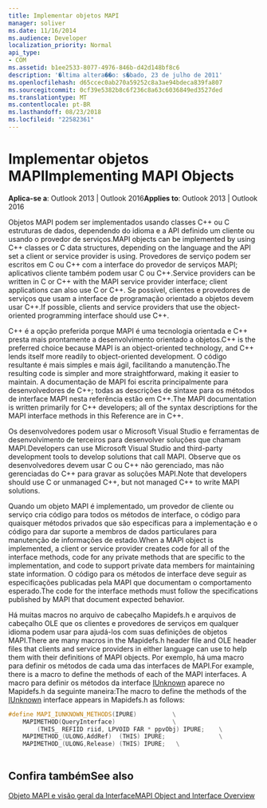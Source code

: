 ```yaml
---
title: Implementar objetos MAPI
manager: soliver
ms.date: 11/16/2014
ms.audience: Developer
localization_priority: Normal
api_type:
- COM
ms.assetid: b1ee2533-8077-4976-846b-d42d148bf8c6
description: '�ltima altera��o: s�bado, 23 de julho de 2011'
ms.openlocfilehash: d65ccec0ab270a59252c8a3ae94bdeca839fa807
ms.sourcegitcommit: 0cf39e5382b8c6f236c8a63c6036849ed3527ded
ms.translationtype: MT
ms.contentlocale: pt-BR
ms.lasthandoff: 08/23/2018
ms.locfileid: "22582361"
---
```

# <a name="implementing-mapi-objects"></a><span data-ttu-id="98207-103">Implementar objetos MAPI</span><span class="sxs-lookup"><span data-stu-id="98207-103">Implementing MAPI Objects</span></span>

  
  
<span data-ttu-id="98207-104">**Aplica-se a**: Outlook 2013 | Outlook 2016</span><span class="sxs-lookup"><span data-stu-id="98207-104">**Applies to**: Outlook 2013 | Outlook 2016</span></span> 
  
<span data-ttu-id="98207-105">Objetos MAPI podem ser implementados usando classes C++ ou C estruturas de dados, dependendo do idioma e a API definido um cliente ou usando o provedor de serviços.</span><span class="sxs-lookup"><span data-stu-id="98207-105">MAPI objects can be implemented by using C++ classes or C data structures, depending on the language and the API set a client or service provider is using.</span></span> <span data-ttu-id="98207-106">Provedores de serviço podem ser escritos em C ou C++ com a interface do provedor de serviços MAPI; aplicativos cliente também podem usar C ou C++.</span><span class="sxs-lookup"><span data-stu-id="98207-106">Service providers can be written in C or C++ with the MAPI service provider interface; client applications can also use C or C++.</span></span> <span data-ttu-id="98207-107">Se possível, clientes e provedores de serviços que usam a interface de programação orientado a objetos devem usar C++.</span><span class="sxs-lookup"><span data-stu-id="98207-107">If possible, clients and service providers that use the object-oriented programming interface should use C++.</span></span> 
  
<span data-ttu-id="98207-108">C++ é a opção preferida porque MAPI é uma tecnologia orientada e C++ presta mais prontamente a desenvolvimento orientado a objetos.</span><span class="sxs-lookup"><span data-stu-id="98207-108">C++ is the preferred choice because MAPI is an object-oriented technology, and C++ lends itself more readily to object-oriented development.</span></span> <span data-ttu-id="98207-109">O código resultante é mais simples e mais ágil, facilitando a manutenção.</span><span class="sxs-lookup"><span data-stu-id="98207-109">The resulting code is simpler and more straightforward, making it easier to maintain.</span></span> <span data-ttu-id="98207-110">A documentação de MAPI foi escrita principalmente para desenvolvedores de C++; todas as descrições de sintaxe para os métodos de interface MAPI nesta referência estão em C++.</span><span class="sxs-lookup"><span data-stu-id="98207-110">The MAPI documentation is written primarily for C++ developers; all of the syntax descriptions for the MAPI interface methods in this Reference are in C++.</span></span>
  
<span data-ttu-id="98207-111">Os desenvolvedores podem usar o Microsoft Visual Studio e ferramentas de desenvolvimento de terceiros para desenvolver soluções que chamam MAPI.</span><span class="sxs-lookup"><span data-stu-id="98207-111">Developers can use Microsoft Visual Studio and third-party development tools to develop solutions that call MAPI.</span></span> <span data-ttu-id="98207-112">Observe que os desenvolvedores devem usar C ou C++ não gerenciado, mas não gerenciadas do C++ para gravar as soluções MAPI.</span><span class="sxs-lookup"><span data-stu-id="98207-112">Note that developers should use C or unmanaged C++, but not managed C++ to write MAPI solutions.</span></span>
  
<span data-ttu-id="98207-113">Quando um objeto MAPI é implementado, um provedor de cliente ou serviço cria código para todos os métodos de interface, o código para quaisquer métodos privados que são específicas para a implementação e o código para dar suporte a membros de dados particulares para manutenção de informações de estado.</span><span class="sxs-lookup"><span data-stu-id="98207-113">When a MAPI object is implemented, a client or service provider creates code for all of the interface methods, code for any private methods that are specific to the implementation, and code to support private data members for maintaining state information.</span></span> <span data-ttu-id="98207-114">O código para os métodos de interface deve seguir as especificações publicadas pela MAPI que documentam o comportamento esperado.</span><span class="sxs-lookup"><span data-stu-id="98207-114">The code for the interface methods must follow the specifications published by MAPI that document expected behavior.</span></span> 
  
<span data-ttu-id="98207-115">Há muitas macros no arquivo de cabeçalho Mapidefs.h e arquivos de cabeçalho OLE que os clientes e provedores de serviços em qualquer idioma podem usar para ajudá-los com suas definições de objetos MAPI.</span><span class="sxs-lookup"><span data-stu-id="98207-115">There are many macros in the Mapidefs.h header file and OLE header files that clients and service providers in either language can use to help them with their definitions of MAPI objects.</span></span> <span data-ttu-id="98207-116">Por exemplo, há uma macro para definir os métodos de cada uma das interfaces de MAPI.</span><span class="sxs-lookup"><span data-stu-id="98207-116">For example, there is a macro to define the methods of each of the MAPI interfaces.</span></span> <span data-ttu-id="98207-117">A macro para definir os métodos da interface [IUnknown](http://msdn.microsoft.com/en-us/library/ms680509%28v=VS.85%29.aspx) aparece no Mapidefs.h da seguinte maneira:</span><span class="sxs-lookup"><span data-stu-id="98207-117">The macro to define the methods of the [IUnknown](http://msdn.microsoft.com/en-us/library/ms680509%28v=VS.85%29.aspx) interface appears in Mapidefs.h as follows:</span></span> 
  
```cpp
#define MAPI_IUNKNOWN_METHODS(IPURE)          \
    MAPIMETHOD(QueryInterface)                \
        (THIS_ REFIID riid, LPVOID FAR * ppvObj) IPURE;    \
    MAPIMETHOD_(ULONG,AddRef)  (THIS) IPURE;               \
    MAPIMETHOD_(ULONG,Release) (THIS) IPURE;   \
 
```

## <a name="see-also"></a><span data-ttu-id="98207-118">Confira também</span><span class="sxs-lookup"><span data-stu-id="98207-118">See also</span></span>



[<span data-ttu-id="98207-119">Objeto MAPI e visão geral da Interface</span><span class="sxs-lookup"><span data-stu-id="98207-119">MAPI Object and Interface Overview</span></span>](mapi-object-and-interface-overview.md)

